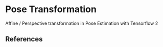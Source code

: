 # Pose Transformation
Affine / Perspective transformation in Pose Estimation with Tensorflow 2





## References
